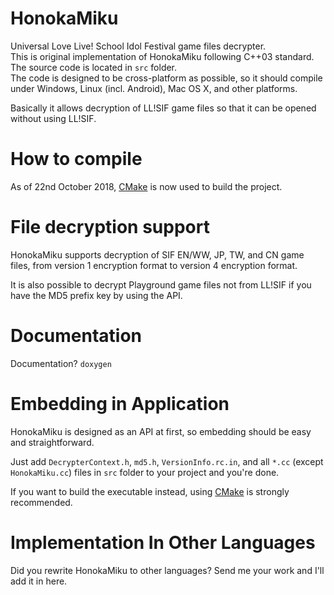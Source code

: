 HonokaMiku
==========
Universal Love Live! School Idol Festival game files decrypter.  
This is original implementation of HonokaMiku following C++03 standard. The source code is located in `src` folder.  
The code is designed to be cross-platform as possible, so it should compile under Windows, Linux (incl. Android), Mac OS X, and other platforms.

Basically it allows decryption of LL!SIF game files so that it can be opened without using LL!SIF.

How to compile
==============

As of 22nd October 2018, [CMake](https://cmake.org/) is now used to build the project.

File decryption support
=======================
HonokaMiku supports decryption of SIF EN/WW, JP, TW, and CN game files, from version 1 encryption format to version 4 encryption format.

It is also possible to decrypt Playground game files not from LL!SIF if you have the MD5 prefix key by using the API.

Documentation
=============

Documentation? `doxygen`

Embedding in Application
========================
HonokaMiku is designed as an API at first, so embedding should be easy and straightforward.

Just add `DecrypterContext.h`, `md5.h`, `VersionInfo.rc.in`, and all `*.cc` (except `HonokaMiku.cc`) files in `src` folder to your project and you're done.

If you want to build the executable instead, using [CMake](https://cmake.org/) is strongly recommended.

Implementation In Other Languages
=================================
Did you rewrite HonokaMiku to other languages? Send me your work and I'll add it in here.

